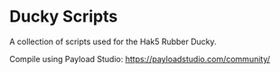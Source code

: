 # Ducky Scripts
A collection of scripts used for the Hak5 Rubber Ducky. 

Compile using Payload Studio: https://payloadstudio.com/community/
